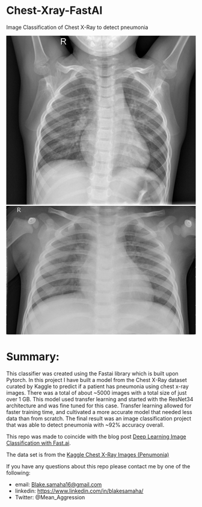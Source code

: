 # Chest-Xray-FastAI
 Image Classification of Chest X-Ray to detect pneumonia

 ![Clean X-Ray](https://github.com/bsamaha/Chest-Xray-FastAI/blob/master/Images/normal.jpeg) ![Pneumonia](https://github.com/bsamaha/Chest-Xray-FastAI/blob/master/Images/pneumonia.jpeg)

# Summary:
This classifier was created using the Fastai library which is built upon Pytorch. In this project I have built a model from the Chest X-Ray dataset curated by Kaggle to predict if a patient has pneumonia using chest x-ray images. There was a total of about ~5000 images with a total size of just over 1 GB. This model used transfer learning and started with the ResNet34 architecture and was fine tuned for this case. Transfer learning allowed for faster training time, and cultivated a more accurate model that needed less data than from scratch. The final result was an image classification project that was able to detect pneumonia with ~92% accuracy overall.

This repo was made to coincide with the blog post 
[Deep Learning Image Classification with Fast.ai](https://towardsdatascience.com/deep-learning-image-classification-with-fast-ai-fc4dc9052106). 

The data set is from the [Kaggle Chest X-Ray Images 
(Penumonia)](https://www.kaggle.com/paultimothymooney/chest-xray-pneumonia)

If you have any questions about this repo please contact me by one of the following:
- email: Blake.samaha16@gmail.com
- linkedin: https://www.linkedin.com/in/blakesamaha/
- Twitter: @Mean_Aggression
